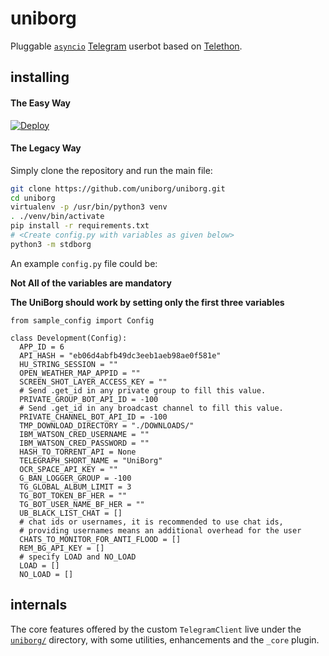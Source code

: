 # uniborg

Pluggable [``asyncio``](https://docs.python.org/3/library/asyncio.html)
[Telegram](https://telegram.org) userbot based on
[Telethon](https://github.com/LonamiWebs/Telethon).

## installing

#### The Easy Way

[![Deploy](https://www.herokucdn.com/deploy/button.svg)](https://heroku.com/deploy)

#### The Legacy Way
Simply clone the repository and run the main file:
```sh
git clone https://github.com/uniborg/uniborg.git
cd uniborg
virtualenv -p /usr/bin/python3 venv
. ./venv/bin/activate
pip install -r requirements.txt
# <Create config.py with variables as given below>
python3 -m stdborg
```

An example `config.py` file could be:

**Not All of the variables are mandatory**

__The UniBorg should work by setting only the first three variables__

```python3
from sample_config import Config

class Development(Config):
  APP_ID = 6
  API_HASH = "eb06d4abfb49dc3eeb1aeb98ae0f581e"
  HU_STRING_SESSION = ""
  OPEN_WEATHER_MAP_APPID = ""
  SCREEN_SHOT_LAYER_ACCESS_KEY = ""
  # Send .get_id in any private group to fill this value.
  PRIVATE_GROUP_BOT_API_ID = -100
  # Send .get_id in any broadcast channel to fill this value.
  PRIVATE_CHANNEL_BOT_API_ID = -100
  TMP_DOWNLOAD_DIRECTORY = "./DOWNLOADS/"
  IBM_WATSON_CRED_USERNAME = ""
  IBM_WATSON_CRED_PASSWORD = ""
  HASH_TO_TORRENT_API = None
  TELEGRAPH_SHORT_NAME = "UniBorg"
  OCR_SPACE_API_KEY = ""
  G_BAN_LOGGER_GROUP = -100
  TG_GLOBAL_ALBUM_LIMIT = 3
  TG_BOT_TOKEN_BF_HER = ""
  TG_BOT_USER_NAME_BF_HER = ""
  UB_BLACK_LIST_CHAT = []
  # chat ids or usernames, it is recommended to use chat ids,
  # providing usernames means an additional overhead for the user
  CHATS_TO_MONITOR_FOR_ANTI_FLOOD = []
  REM_BG_API_KEY = []
  # specify LOAD and NO_LOAD
  LOAD = []
  NO_LOAD = []
```

## internals

The core features offered by the custom `TelegramClient` live under the
[`uniborg/`](https://gitlab.com/SpEcHiDe/uniborg/tree/master/uniborg)
directory, with some utilities, enhancements and the `_core` plugin.

